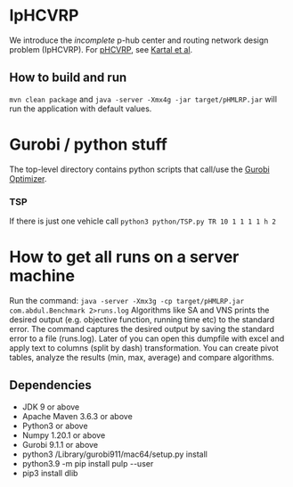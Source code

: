 # IpHCVRP

We introduce the *incomplete* p-hub center and routing network design problem (IpHCVRP).
For [pHCVRP](https://link.springer.com/article/10.1007/s00291-018-0526-2), see [Kartal et al](https://link.springer.com/article/10.1007/s00291-018-0526-2).

## How to build and run
`mvn clean package` and `java -server -Xmx4g -jar target/pHMLRP.jar` will run the application with default values.




# Gurobi / python stuff
The top-level directory contains python scripts that call/use the [Gurobi Optimizer](https://www.gurobi.com).

### TSP
If there is just one vehicle call `python3 python/TSP.py TR 10 1 1 1 1 h 2`

# How to get all runs on a server machine
Run the command: `java -server -Xmx3g -cp target/pHMLRP.jar com.abdul.Benchmark 2>runs.log` 
Algorithms like SA and VNS prints the desired output (e.g. objective function, running time etc) to the standard error.
The command captures the desired output by saving the standard error to a file (runs.log).
Later of you can open this dumpfile with excel and apply text to columns (split by dash) transformation.
You can create pivot tables, analyze the results (min, max, average) and compare algorithms.


## Dependencies

* JDK 9 or above
* Apache Maven 3.6.3 or above
* Python3 or above
* Numpy 1.20.1 or above
* Gurobi 9.1.1 or above
* python3 /Library/gurobi911/mac64/setup.py install
* python3.9 -m pip install pulp --user
* pip3 install dlib